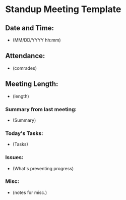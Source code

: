 # Standup Meeting Template
## Date and Time:
* (MM/DD/YYYY hh:mm)
## Attendance:
* (comrades)
## Meeting Length:
* (length)

### Summary from last meeting:
* (Summary)

### Today's Tasks:
* (Tasks)

### Issues:
* (What's preventing progress)

### Misc:
* (notes for misc.)
